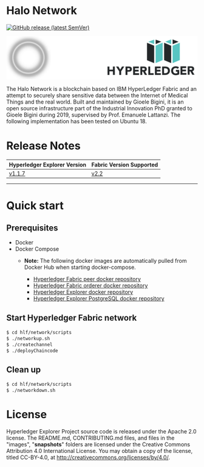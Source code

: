 
<!-- (SPDX-License-Identifier: CC-BY-4.0) -->  <!-- Ensure there is a newline before, and after, this line -->

# Halo Network

[![GitHub release (latest SemVer)](https://img.shields.io/github/v/release/hyperledger/blockchain-explorer?sort=semver)](https://github.com/hyperledger/blockchain-explorer/releases)
<!-- badges -->

![](docs/images/Halo_Hyperledger_Logo.png)

The Halo Network is a blockchain based on IBM HyperLedger Fabric and an attempt to securely share sensitive data between the Internet of Medical Things and the real world. Built and maintained by Gioele Bigini, it is an open source infrastructure part of the Industrial Innovation PhD granted to Gioele Bigini during 2019, supervised by Prof. Emanuele Lattanzi. The following implementation has been tested on Ubuntu 18.


# Release Notes

| Hyperledger Explorer Version                      | Fabric Version Supported                                         |
| --                                                | --                                                               |
| [v1.1.7](release_notes/v1.1.7.md)                 | [v2.2](https://hyperledger-fabric.readthedocs.io/en/release-2.2) |

---

# Quick start

## Prerequisites

* Docker
* Docker Compose
  * **Note:**
    The following docker images are automatically pulled from Docker Hub when starting docker-compose.

    * [Hyperledger Fabric peer docker repository](https://hub.docker.com/r/hyperledger/fabric-peer)
    * [Hyperledger Fabric orderer docker repository](https://hub.docker.com/r/hyperledger/fabric-orderer)
    * [Hyperledger Explorer docker repository](https://hub.docker.com/r/hyperledger/explorer/)
    * [Hyperledger Explorer PostgreSQL docker repository](https://hub.docker.com/r/hyperledger/explorer-db)

## Start Hyperledger Fabric network


  ```
  $ cd hlf/network/scripts 
  $ ./networkup.sh
  $ ./createchannel
  $ ./deployChaincode

  ```


## Clean up


  ```
  $ cd hlf/network/scripts 
  $ ./networkdown.sh
  ```


# License

Hyperledger Explorer Project source code is released under the Apache 2.0 license. The README.md, CONTRIBUTING.md files, and files in the "images", "__snapshots__" folders are licensed under the Creative Commons Attribution 4.0 International License. You may obtain a copy of the license, titled CC-BY-4.0, at http://creativecommons.org/licenses/by/4.0/.